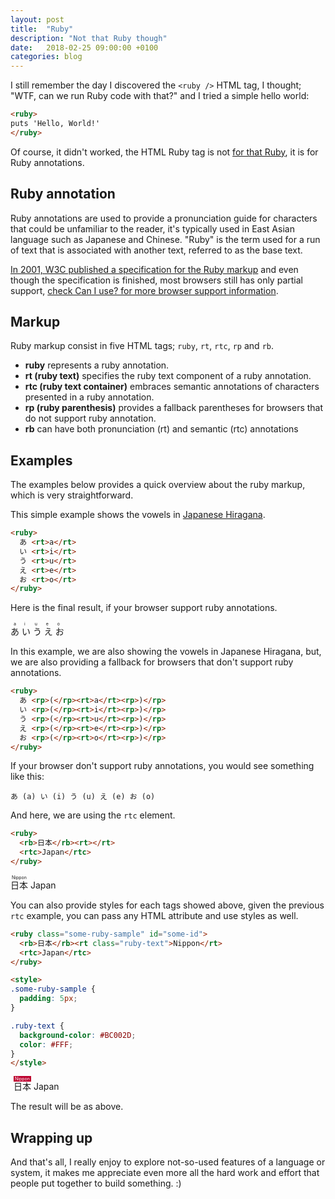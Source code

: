 ```yaml
---
layout: post
title:  "Ruby"
description: "Not that Ruby though"
date:   2018-02-25 09:00:00 +0100
categories: blog
---
```


I still remember the day I discovered the `<ruby />` HTML tag, I thought; "WTF, can we run Ruby code with that?" and I tried a simple hello world:

```html
<ruby>
puts 'Hello, World!'
</ruby>
```

Of course, it didn't worked, the HTML Ruby tag is not [for that Ruby](https://www.ruby-lang.org/en/), it is for Ruby annotations.

## Ruby annotation

Ruby annotations are used to provide a pronunciation guide for characters that could be unfamiliar to the reader, it's typically used in East Asian language such as Japanese and Chinese. "Ruby" is the term used for a run of text that is associated with another text, referred to as the base text.

[In 2001, W3C published a specification for the Ruby markup](https://www.w3.org/TR/2001/REC-ruby-20010531/Overview.html.utf-8) and even though the specification is finished, most browsers still has only partial support, [check Can I use? for more browser support information](https://caniuse.com/#search=ruby).

## Markup

Ruby markup consist in five HTML tags; `ruby`, `rt`, `rtc`, `rp` and `rb`.

* **ruby** represents a ruby annotation.
* **rt (ruby text)** specifies the ruby text component of a ruby annotation.
* **rtc (ruby text container)** embraces semantic annotations of characters presented in a ruby annotation.
* **rp (ruby parenthesis)** provides a fallback parentheses for browsers that do not support ruby annotation.
* **rb** can have both pronunciation (rt) and semantic (rtc) annotations

## Examples

The examples below provides a quick overview about the ruby markup, which is very straightforward.

This simple example shows the vowels in [Japanese Hiragana](https://en.wikipedia.org/wiki/Hiragana).

```html
<ruby>
  あ <rt>a</rt>
  い <rt>i</rt>
  う <rt>u</rt>
  え <rt>e</rt>
  お <rt>o</rt>
</ruby>
```

Here is the final result, if your browser support ruby annotations.

<ruby>
  あ <rt>a</rt>
  い <rt>i</rt>
  う <rt>u</rt>
  え <rt>e</rt>
  お <rt>o</rt>
</ruby>

In this example, we are also showing the vowels in Japanese Hiragana, but, we are also providing a fallback for browsers that don't support ruby annotations.

```html
<ruby>
  あ <rp>(</rp><rt>a</rt><rp>)</rp>
  い <rp>(</rp><rt>i</rt><rp>)</rp>
  う <rp>(</rp><rt>u</rt><rp>)</rp>
  え <rp>(</rp><rt>e</rt><rp>)</rp>
  お <rp>(</rp><rt>o</rt><rp>)</rp>
</ruby>
```

If your browser don't support ruby annotations, you would see something like this:

```
あ (a) い (i) う (u) え (e) お (o)
```

And here, we are using the `rtc` element.

```html
<ruby>
  <rb>日本</rb><rt></rt>
  <rtc>Japan</rtc>
</ruby>
```

<ruby>
  <rb>日本</rb><rt>Nippon</rt>
  <rtc>Japan</rtc>
</ruby>

You can also provide styles for each tags showed above, given the previous `rtc` example, you can pass any HTML attribute and use styles as well.

```html
<ruby class="some-ruby-sample" id="some-id">
  <rb>日本</rb><rt class="ruby-text">Nippon</rt>
  <rtc>Japan</rtc>
</ruby>

<style>
.some-ruby-sample {
  padding: 5px;
}

.ruby-text {
  background-color: #BC002D;
  color: #FFF;
}
</style>
```

<style>
.some-ruby-sample {
  padding: 5px;
}

.ruby-text {
  background-color: #BC002D;
  color: #FFF;
}
</style>

<ruby class="some-ruby-sample" id="some-id">
  <rb>日本</rb><rt class="ruby-text">Nippon</rt>
  <rtc>Japan</rtc>
</ruby>

The result will be as above.

## Wrapping up

And that's all, I really enjoy to explore not-so-used features of a language or system, it makes me appreciate even more all the hard work and effort that people put together to build something. :)

